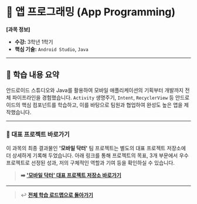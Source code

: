 # 📱 앱 프로그래밍 (App Programming)

**[과목 정보]**
- **수강:** 3학년 1학기
- **핵심 기술:** `Android Studio`, `Java`

---

## 📖 학습 내용 요약

안드로이드 스튜디오와 Java를 활용하여 모바일 애플리케이션의 기획부터 개발까지 전체 파이프라인을 경험했습니다. `Activity` 생명주기, `Intent`, `RecyclerView` 등 안드로이드의 핵심 컴포넌트를 학습하고, 이를 바탕으로 팀원과 협업하여 완성도 높은 앱을 제작했습니다.

---

### 🚀 대표 프로젝트 바로가기

이 과목의 최종 결과물인 **'모바일 닥터'** 팀 프로젝트는 별도의 대표 프로젝트 저장소에 더 상세하게 기록해 두었습니다. 아래 링크를 통해 프로젝트의 목표, 3개 부문에서 우수 프로젝트로 선정된 성과, 저의 구체적인 역할과 기여 등을 확인하실 수 있습니다.

> **➡️ ['모바일 닥터' 대표 프로젝트 저장소 바로가기](https://github.com/jihun-moon/mobile-doctor-app)**

---
> ↩️ **[전체 학습 로드맵으로 돌아가기](../../README.md)**
